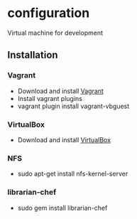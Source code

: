 configuration
=============

Virtual machine for development
## Installation

### Vagrant
- Download and install [Vagrant](http://downloads.vagrantup.com/)
- Install vagrant plugins
- vagrant plugin install vagrant-vbguest

### VirtualBox
- Download and install [VirtualBox](https://www.virtualbox.org/wiki/Linux_Downloads)

### NFS
- sudo apt-get install nfs-kernel-server

### librarian-chef
- sudo gem install librarian-chef
